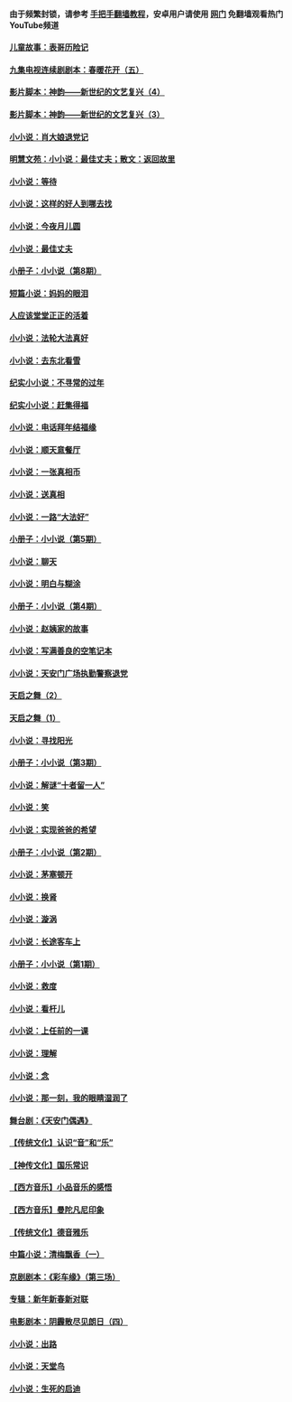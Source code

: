 #### 由于频繁封锁，请参考 [手把手翻墙教程](https://github.com/gfw-breaker/guides/wiki/)，安卓用户请使用 [网门](https://github.com/gfw-breaker/nogfw/blob/master/dl.md?t=06130801) 免翻墙观看热门YouTube频道 

#### [儿童故事：表哥历险记](../pages/328/383535.md?t=06130801) 

#### [九集电视连续剧剧本：春暖花开（五）](../pages/328/275919.md?t=06130801) 

#### [影片脚本：神韵——新世纪的文艺复兴（4）](../pages/328/266089.md?t=06130801) 

#### [影片脚本：神韵——新世纪的文艺复兴（3）](../pages/328/266087.md?t=06130801) 

#### [小小说：肖大娘退党记](../pages/328/239807.md?t=06130801) 

#### [明慧文苑：小小说：最佳丈夫；散文：返回故里](../pages/328/3439.md?t=06130801) 

#### [小小说：等待](../pages/328/223927.md?t=06130801) 

#### [小小说：这样的好人到哪去找](../pages/328/209396.md?t=06130801) 

#### [小小说：今夜月儿圆](../pages/328/193588.md?t=06130801) 

#### [小小说：最佳丈夫](../pages/328/190938.md?t=06130801) 

#### [小册子：小小说（第8期）](../pages/328/188202.md?t=06130801) 

#### [短篇小说：妈妈的眼泪](../pages/328/187712.md?t=06130801) 

#### [人应该堂堂正正的活着](../pages/328/182430.md?t=06130801) 

#### [小小说：法轮大法真好](../pages/328/174669.md?t=06130801) 

#### [小小说：去东北看雪](../pages/328/173882.md?t=06130801) 

#### [纪实小小说：不寻常的过年](../pages/328/173187.md?t=06130801) 

#### [纪实小小说：赶集得福](../pages/328/172652.md?t=06130801) 

#### [小小说：电话拜年结福缘](../pages/328/172533.md?t=06130801) 

#### [小小说：顺天意餐厅](../pages/328/170182.md?t=06130801) 

#### [小小说：一张真相币](../pages/328/169410.md?t=06130801) 

#### [小小说：送真相](../pages/328/166713.md?t=06130801) 

#### [小小说：一路“大法好”](../pages/328/162016.md?t=06130801) 

#### [小册子：小小说（第5期）](../pages/328/161131.md?t=06130801) 

#### [小小说：聊天](../pages/328/159640.md?t=06130801) 

#### [小小说：明白与糊涂](../pages/328/158101.md?t=06130801) 

#### [小册子：小小说（第4期）](../pages/328/158006.md?t=06130801) 

#### [小小说：赵姨家的故事](../pages/328/157843.md?t=06130801) 

#### [小小说：写满善良的空笔记本](../pages/328/157382.md?t=06130801) 

#### [小小说：天安门广场执勤警察退党](../pages/328/156982.md?t=06130801) 

#### [天启之舞（2）](../pages/328/153440.md?t=06130801) 

#### [天启之舞（1）](../pages/328/153439.md?t=06130801) 

#### [小小说：寻找阳光](../pages/328/153065.md?t=06130801) 

#### [小册子：小小说（第3期）](../pages/328/151715.md?t=06130801) 

#### [小小说：解谜“十者留一人”](../pages/328/148967.md?t=06130801) 

#### [小小说：笑](../pages/328/148905.md?t=06130801) 

#### [小小说：实现爸爸的希望](../pages/328/148096.md?t=06130801) 

#### [小册子：小小说（第2期）](../pages/328/147214.md?t=06130801) 

#### [小小说：茅塞顿开](../pages/328/147030.md?t=06130801) 

#### [小小说：换肾](../pages/328/146770.md?t=06130801) 

#### [小小说：漩涡](../pages/328/146683.md?t=06130801) 

#### [小小说：长途客车上](../pages/328/145076.md?t=06130801) 

#### [小册子：小小说（第1期）](../pages/328/143963.md?t=06130801) 

#### [小小说：救度](../pages/328/143927.md?t=06130801) 

#### [小小说：看杆儿](../pages/328/142137.md?t=06130801) 

#### [小小说：上任前的一课](../pages/328/140808.md?t=06130801) 

#### [小小说：理解](../pages/328/140476.md?t=06130801) 

#### [小小说：念](../pages/328/139513.md?t=06130801) 

#### [小小说：那一刻，我的眼睛湿润了](../pages/328/138476.md?t=06130801) 

#### [舞台剧：《天安门偶遇》](../pages/328/117155.md?t=06130801) 

#### [【传统文化】认识“音”和“乐”](../pages/328/108667.md?t=06130801) 

#### [【神传文化】国乐常识](../pages/328/104225.md?t=06130801) 

#### [【西方音乐】小品音乐的感悟](../pages/328/102924.md?t=06130801) 

#### [【西方音乐】曼陀凡尼印象](../pages/328/102922.md?t=06130801) 

#### [【传统文化】德音雅乐](../pages/328/102923.md?t=06130801) 

#### [中篇小说：清梅飘香（一）](../pages/328/101058.md?t=06130801) 

#### [京剧剧本：《彩车缘》（第三场）](../pages/328/96434.md?t=06130801) 

#### [专辑：新年新春新对联](../pages/328/94991.md?t=06130801) 

#### [电影剧本：阴霾散尽见朗日（四）](../pages/328/87081.md?t=06130801) 

#### [小小说：出路](../pages/328/84848.md?t=06130801) 

#### [小小说：天堂鸟](../pages/328/83084.md?t=06130801) 

#### [小小说：生死的启迪](../pages/328/70977.md?t=06130801) 

